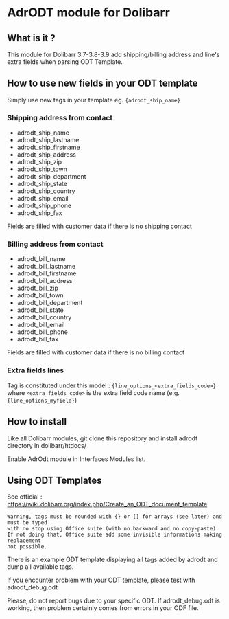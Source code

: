 # AdrODT module for Dolibarr

## What is it ?

This module for Dolibarr 3.7-3.8-3.9 add shipping/billing address and line's extra fields when parsing ODT Template.

## How to use new fields in your ODT template

Simply use new tags in your template eg. ```{adrodt_ship_name}```

### Shipping address from contact
- adrodt_ship_name
- adrodt_ship_lastname
- adrodt_ship_firstname
- adrodt_ship_address
- adrodt_ship_zip
- adrodt_ship_town
- adrodt_ship_department
- adrodt_ship_state
- adrodt_ship_country
- adrodt_ship_email
- adrodt_ship_phone
- adrodt_ship_fax

Fields are filled with customer data if there is no shipping contact

### Billing address from contact
- adrodt_bill_name
- adrodt_bill_lastname
- adrodt_bill_firstname
- adrodt_bill_address
- adrodt_bill_zip
- adrodt_bill_town
- adrodt_bill_department
- adrodt_bill_state
- adrodt_bill_country
- adrodt_bill_email
- adrodt_bill_phone
- adrodt_bill_fax

Fields are filled with customer data if there is no billing contact

### Extra fields lines

Tag is constituted under this model : ```{line_options_<extra_fields_code>}``` where ```<extra_fields_code>``` is the extra field code name (e.g. ```{line_options_myfield}```)

## How to install

Like all Dolibarr modules, git clone this repository and install adrodt directory in dolibarr/htdocs/

Enable AdrOdt module in Interfaces Modules list.

## Using ODT Templates

See official : https://wiki.dolibarr.org/index.php/Create_an_ODT_document_template

```
Warning, tags must be rounded with {} or [] for arrays (see later) and must be typed
with no stop using Office suite (with no backward and no copy-paste).
If not doing that, Office suite add some invisible informations making replacement
not possible. 
```

There is an example ODT template displaying all tags added by adrodt and dump all available tags.

If you encounter problem with your ODT template, please test with adrodt_debug.odt

Please, do not report bugs due to your specific ODT. If adrodt_debug.odt is working, then problem certainly comes from errors in your ODF file.
